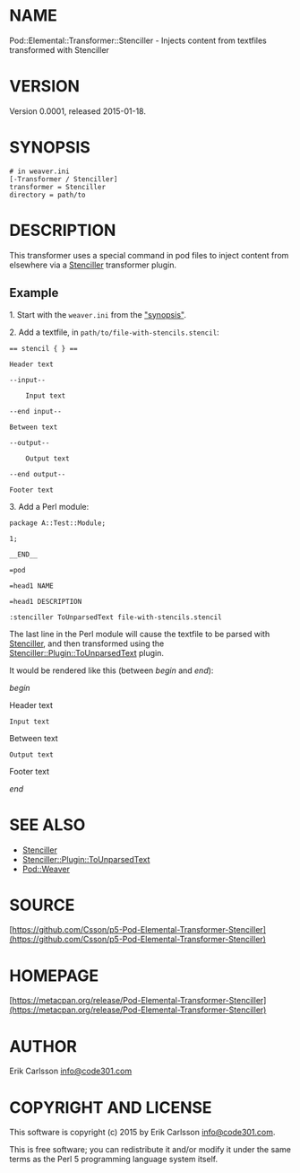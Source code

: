 # NAME

Pod::Elemental::Transformer::Stenciller - Injects content from textfiles transformed with Stenciller

# VERSION

Version 0.0001, released 2015-01-18.

# SYNOPSIS

    # in weaver.ini
    [-Transformer / Stenciller]
    transformer = Stenciller
    directory = path/to

# DESCRIPTION

This transformer uses a special command in pod files to inject content from elsewhere via a [Stenciller](https://metacpan.org/pod/Stenciller) transformer plugin.

## Example

1\. Start with the `weaver.ini` from the ["synopsis"](#synopsis).

2\. Add a textfile, in `path/to/file-with-stencils.stencil`:

    == stencil { } ==

    Header text

    --input--

        Input text

    --end input--

    Between text

    --output--

        Output text

    --end output--

    Footer text

3\. Add a Perl module:

    package A::Test::Module;

    1;

    __END__

    =pod

    =head1 NAME

    =head1 DESCRIPTION

    :stenciller ToUnparsedText file-with-stencils.stencil

The last line in the Perl module will cause the textfile to be parsed with [Stenciller](https://metacpan.org/pod/Stenciller), and then transformed using the [Stenciller::Plugin::ToUnparsedText](https://metacpan.org/pod/Stenciller::Plugin::ToUnparsedText) plugin.

It would be rendered like this (between _begin_ and _end_):

_begin_

Header text

    Input text

Between text

    Output text

Footer text

_end_

# SEE ALSO

- [Stenciller](https://metacpan.org/pod/Stenciller)
- [Stenciller::Plugin::ToUnparsedText](https://metacpan.org/pod/Stenciller::Plugin::ToUnparsedText)
- [Pod::Weaver](https://metacpan.org/pod/Pod::Weaver)

# SOURCE

[https://github.com/Csson/p5-Pod-Elemental-Transformer-Stenciller](https://github.com/Csson/p5-Pod-Elemental-Transformer-Stenciller)

# HOMEPAGE

[https://metacpan.org/release/Pod-Elemental-Transformer-Stenciller](https://metacpan.org/release/Pod-Elemental-Transformer-Stenciller)

# AUTHOR

Erik Carlsson <info@code301.com>

# COPYRIGHT AND LICENSE

This software is copyright (c) 2015 by Erik Carlsson <info@code301.com>.

This is free software; you can redistribute it and/or modify it under
the same terms as the Perl 5 programming language system itself.
